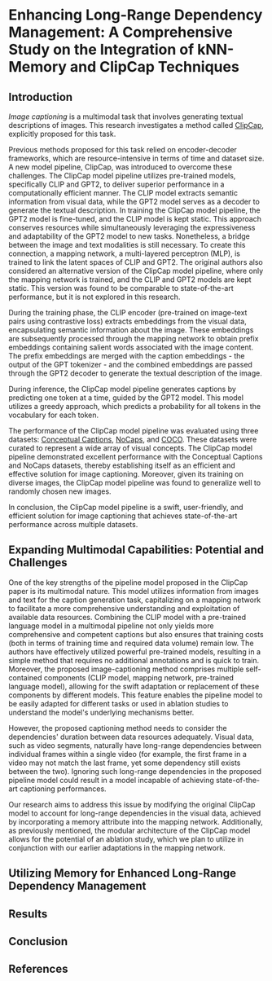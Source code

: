 # Enhancing Long-Range Dependency Management: A Comprehensive Study on the Integration of kNN-Memory and ClipCap Techniques

## Introduction

_Image captioning_ is a multimodal task that involves generating textual descriptions of images. This research investigates a method called [ClipCap](https://arxiv.org/abs/2111.09734), explicitly proposed for this task.

Previous methods proposed for this task relied on encoder-decoder frameworks, which are resource-intensive in terms of time and dataset size. A new model pipeline, ClipCap, was introduced to overcome these challenges. The ClipCap model pipeline utilizes pre-trained models, specifically CLIP and GPT2, to deliver superior performance in a computationally efficient manner. The CLIP model extracts semantic information from visual data, while the GPT2 model serves as a decoder to generate the textual description. In training the ClipCap model pipeline, the GPT2 model is fine-tuned, and the CLIP model is kept static. This approach conserves resources while simultaneously leveraging the expressiveness and adaptability of the GPT2 model to new tasks.
Nonetheless, a bridge between the image and text modalities is still necessary. To create this connection, a mapping network, a multi-layered perceptron (MLP), is trained to link the latent spaces of CLIP and GPT2. The original authors also considered an alternative version of the ClipCap model pipeline, where only the mapping network is trained, and the CLIP and GPT2 models are kept static. This version was found to be comparable to state-of-the-art performance, but it is not explored in this research.

During the training phase, the CLIP encoder (pre-trained on image-text pairs using contrastive loss) extracts embeddings from the visual data, encapsulating semantic information about the image. These embeddings are subsequently processed through the mapping network to obtain prefix embeddings containing salient words associated with the image content. The prefix embeddings are merged with the caption embeddings - the output of the GPT tokenizer - and the combined embeddings are passed through the GPT2 decoder to generate the textual description of the image.

During inference, the ClipCap model pipeline generates captions by predicting one token at a time, guided by the GPT2 model. This model utilizes a greedy approach, which predicts a probability for all tokens in the vocabulary for each token.

The performance of the ClipCap model pipeline was evaluated using three datasets: [Conceptual Captions](https://aclanthology.org/P18-1238.pdf), [NoCaps](https://arxiv.org/abs/1812.08658), and [COCO](https://arxiv.org/abs/1405.0312). These datasets were curated to represent a wide array of visual concepts. The ClipCap model pipeline demonstrated excellent performance with the Conceptual Captions and NoCaps datasets, thereby establishing itself as an efficient and effective solution for image captioning. Moreover, given its training on diverse images, the ClipCap model pipeline was found to generalize well to randomly chosen new images.

In conclusion, the ClipCap model pipeline is a swift, user-friendly, and efficient solution for image captioning that achieves state-of-the-art performance across multiple datasets.

## Expanding Multimodal Capabilities: Potential and Challenges

One of the key strengths of the pipeline model proposed in the ClipCap paper is its multimodal nature. This model utilizes information from images and text for the caption generation task, capitalizing on a mapping network to facilitate a more comprehensive understanding and exploitation of available data resources. Combining the CLIP model with a pre-trained language model in a multimodal pipeline not only yields more comprehensive and competent captions but also ensures that training costs (both in terms of training time and required data volume) remain low. The authors have effectively utilized powerful pre-trained models, resulting in a simple method that requires no additional annotations and is quick to train. Moreover, the proposed image-captioning method comprises multiple self-contained components (CLIP model, mapping network, pre-trained language model), allowing for the swift adaptation or replacement of these components by different models. This feature enables the pipeline model to be easily adapted for different tasks or used in ablation studies to understand the model's underlying mechanisms better.

However, the proposed captioning method needs to consider the dependencies' duration between data resources adequately. Visual data, such as video segments, naturally have long-range dependencies between individual frames within a single video (for example, the first frame in a video may not match the last frame, yet some dependency still exists between the two). Ignoring such long-range dependencies in the proposed pipeline model could result in a model incapable of achieving state-of-the-art captioning performances. 

Our research aims to address this issue by modifying the original ClipCap model to account for long-range dependencies in the visual data, achieved by incorporating a memory attribute into the mapping network. Additionally, as previously mentioned, the modular architecture of the ClipCap model allows for the potential of an ablation study, which we plan to utilize in conjunction with our earlier adaptations in the mapping network.

## Utilizing Memory for Enhanced Long-Range Dependency Management

## Results

## Conclusion

## References
